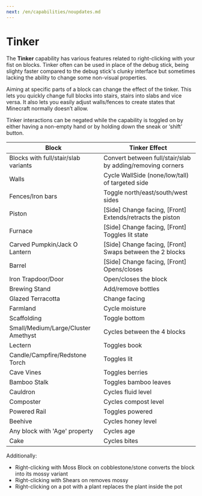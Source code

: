 ```yaml
---
next: /en/capabilities/noupdates.md
---
```


# Tinker

The **Tinker** capability has various features related to right-clicking with your fist on blocks. Tinker often can be used in place of the debug stick, being slighty faster compared to the debug stick's clunky interface but sometimes lacking the ability to change some non-visual properties.

Aiming at specific parts of a block can change the effect of the tinker. This lets you quickly change full blocks into stairs, stairs into slabs and vice versa. It also lets you easily adjust walls/fences to create states that Minecraft normally doesn’t allow.

Tinker interactions can be negated while the capability is toggled on by either having a non-empty hand or by holding down the sneak or ‘shift’ button.

| Block                                | Tinker Effect                                              |
| ------------------------------------ | ---------------------------------------------------------- |
| Blocks with full/stair/slab variants | Convert between full/stair/slab by adding/removing corners |
| Walls                                | Cycle WallSide (none/low/tall) of targeted side            |
| Fences/Iron bars                     | Toggle north/east/south/west sides                         |
| Piston                               | [Side] Change facing, [Front] Extends/retracts the piston  |
| Furnace                              | [Side] Change facing, [Front] Toggles lit state            |
| Carved Pumpkin/Jack O Lantern        | [Side] Change facing, [Front] Swaps between the 2 blocks   |
| Barrel                               | [Side] Change facing, [Front] Opens/closes                 |
| Iron Trapdoor/Door                   | Open/closes the block                                      |
| Brewing Stand                        | Add/remove bottles                                         |
| Glazed Terracotta                    | Change facing                                              |
| Farmland                             | Cycle moisture                                             |
| Scaffolding                          | Toggle bottom                                              |
| Small/Medium/Large/Cluster Amethyst  | Cycles between the 4 blocks                                |
| Lectern                              | Toggles book                                               |
| Candle/Campfire/Redstone Torch       | Toggles lit                                                |
| Cave Vines                           | Toggles berries                                            |
| Bamboo Stalk                         | Toggles bamboo leaves                                      |
| Cauldron                             | Cycles fluid level                                         |
| Composter                            | Cycles compost level                                       |
| Powered Rail                         | Toggles powered                                            |
| Beehive                              | Cycles honey level                                         |
| Any block with 'Age' property        | Cycles age                                                 |
| Cake                                 | Cycles bites                                               |

Additionally:

- Right-clicking with Moss Block on cobblestone/stone converts the block into its mossy variant
- Right-clicking with Shears on removes mossy
- Right-clicking on a pot with a plant replaces the plant inside the pot
